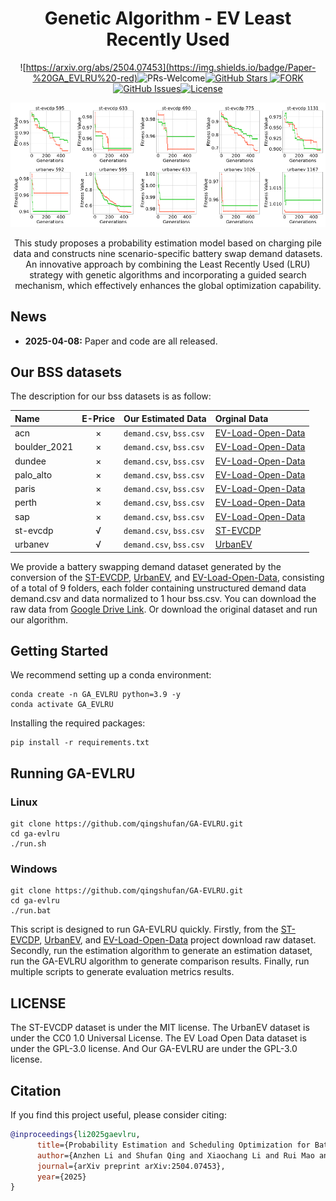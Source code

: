 <div align="center">
<h1>Genetic Algorithm - EV Least Recently Used</h1>

![https://arxiv.org/abs/2504.07453](https://img.shields.io/badge/Paper-%20GA_EVLRU%20-red)<a ><img alt="PRs-Welcome" src="https://img.shields.io/badge/PRs-Welcome-white" /></a>[![GitHub Stars](https://img.shields.io/github/stars/qingshufan/GA-EVLRU.svg)](https://github.com/qingshufan/GA-EVLRU/stargazers)<a href="https://github.com/qingshufan/GA-EVLRU/network/members">
<img alt="FORK" src="https://img.shields.io/github/forks/qingshufan/GA-EVLRU?color=white" />
</a> [![GitHub Issues](https://img.shields.io/github/issues/qingshufan/GA-EVLRU.svg)](https://github.com/qingshufan/GA-EVLRU/issues)[![License](https://img.shields.io/badge/license-GPLv3-blue.svg)](https://opensource.org/licenses/gpl-3-0)


![overview](assets/exr.png)

This study proposes a probability estimation model based on charging pile data and constructs nine scenario-specific battery swap demand datasets. An innovative approach by combining the Least Recently Used (LRU) strategy with genetic algorithms and incorporating a guided search mechanism, which effectively enhances the global optimization capability.
</div>

## News
- **2025-04-08:** Paper and code are all released.

## Our BSS datasets
The description for our bss datasets is as follow: 

| Name       	 | E-Price 	| Our Estimated Data 		   | Orginal Data									   					   |
| :------------- | :------: | :--------------------------- | :------------------------------------------------ 					   |
| acn            | ×        | `demand.csv`, `bss.csv`      | [EV-Load-Open-Data](https://github.com/yvenn-amara/ev-load-open-data) |
| boulder_2021   | ×        | `demand.csv`, `bss.csv`      | [EV-Load-Open-Data](https://github.com/yvenn-amara/ev-load-open-data) |
| dundee         | ×        | `demand.csv`, `bss.csv`      | [EV-Load-Open-Data](https://github.com/yvenn-amara/ev-load-open-data) |
| palo_alto      | ×        | `demand.csv`, `bss.csv`      | [EV-Load-Open-Data](https://github.com/yvenn-amara/ev-load-open-data) |
| paris          | ×        | `demand.csv`, `bss.csv`      | [EV-Load-Open-Data](https://github.com/yvenn-amara/ev-load-open-data) |
| perth          | ×        | `demand.csv`, `bss.csv`      | [EV-Load-Open-Data](https://github.com/yvenn-amara/ev-load-open-data) |
| sap            | ×        | `demand.csv`, `bss.csv`      | [EV-Load-Open-Data](https://github.com/yvenn-amara/ev-load-open-data) |
| st-evcdp       | √        | `demand.csv`, `bss.csv`      | [ST-EVCDP](https://github.com/IntelligentSystemsLab/ST-EVCDP) 		   |
| urbanev        | √        | `demand.csv`, `bss.csv`      | [UrbanEV](https://github.com/IntelligentSystemsLab/UrbanEV) 		   |

We provide a battery swapping demand dataset generated by the conversion of the [ST-EVCDP](https://github.com/IntelligentSystemsLab/ST-EVCDP), [UrbanEV](https://github.com/IntelligentSystemsLab/UrbanEV), and [EV-Load-Open-Data](https://github.com/yvenn-amara/ev-load-open-data), consisting of a total of 9 folders, each folder containing unstructured demand data demand.csv and data normalized to 1 hour bss.csv. You can download the raw data from [Google Drive Link](https://drive.google.com/drive/folders/1rz6EGdvIIXo9fobnQkJlD2SdbtNeZ_BH?usp=sharing). Or download the original dataset and run our algorithm.

## Getting Started

We recommend setting up a conda environment:

```shell
conda create -n GA_EVLRU python=3.9 -y
conda activate GA_EVLRU
```
Installing the required packages:

```shell
pip install -r requirements.txt
```

## Running GA-EVLRU

### Linux
```shell
git clone https://github.com/qingshufan/GA-EVLRU.git
cd ga-evlru
./run.sh
```

### Windows
```shell
git clone https://github.com/qingshufan/GA-EVLRU.git
cd ga-evlru
./run.bat
```

This script is designed to run GA-EVLRU quickly. 
Firstly, from the [ST-EVCDP](https://github.com/IntelligentSystemsLab/ST-EVCDP), [UrbanEV](https://github.com/IntelligentSystemsLab/UrbanEV), and [EV-Load-Open-Data](https://github.com/yvenn-amara/ev-load-open-data) project download raw dataset.
Secondly, run the estimation algorithm to generate an estimation dataset, run the GA-EVLRU algorithm to generate comparison results.
Finally, run multiple scripts to generate evaluation metrics results.

## LICENSE

The ST-EVCDP dataset is under the MIT license. The UrbanEV dataset is under the CC0 1.0 Universal License.  The EV Load Open Data dataset is under the GPL-3.0 license. And Our GA-EVLRU are under the GPL-3.0 license.

## Citation

If you find this project useful, please consider citing:
```bibtex
@inproceedings{li2025gaevlru,
      title={Probability Estimation and Scheduling Optimization for Battery Swap Stations via LRU-Enhanced Genetic Algorithm and Dual-Factor Decision System}, 
      author={Anzhen Li and Shufan Qing and Xiaochang Li and Rui Mao and Mingchen Feng},
      journal={arXiv preprint arXiv:2504.07453},
      year={2025}
}
```
